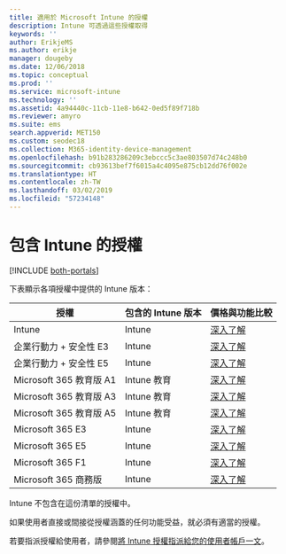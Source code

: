 ```yaml
---
title: 適用於 Microsoft Intune 的授權
description: Intune 可透過這些授權取得
keywords: ''
author: ErikjeMS
ms.author: erikje
manager: dougeby
ms.date: 12/06/2018
ms.topic: conceptual
ms.prod: ''
ms.service: microsoft-intune
ms.technology: ''
ms.assetid: 4a94440c-11cb-11e8-b642-0ed5f89f718b
ms.reviewer: amyro
ms.suite: ems
search.appverid: MET150
ms.custom: seodec18
ms.collection: M365-identity-device-management
ms.openlocfilehash: b91b283286209c3ebccc5c3ae803507d74c248b0
ms.sourcegitcommit: cb93613bef7f6015a4c4095e875cb12dd76f002e
ms.translationtype: HT
ms.contentlocale: zh-TW
ms.lasthandoff: 03/02/2019
ms.locfileid: "57234148"
---
```

# <a name="licenses-that-include-intune"></a>包含 Intune 的授權

[!INCLUDE [both-portals](./includes/note-for-both-portals.md)]

下表顯示各項授權中提供的 Intune 版本：

| 授權 | 包含的 Intune 版本 | 價格與功能比較 |
|-----------------------------------------------------------------------|-------------------------------------------------------------|---|
| Intune | Intune | [深入了解](https://www.microsoft.com/en-us/cloud-platform/microsoft-intune-pricing) |
| 企業行動力 + 安全性 E3 | Intune | [深入了解](https://www.microsoft.com/en-us/cloud-platform/microsoft-intune-pricing) |
| 企業行動力 + 安全性 E5 | Intune | [深入了解](https://www.microsoft.com/en-us/cloud-platform/microsoft-intune-pricing) |
| Microsoft 365 教育版 A1 | Intune 教育 | [深入了解](https://www.microsoft.com/en-us/education/buy-license/microsoft365/default.aspx#) |
| Microsoft 365 教育版 A3 | Intune 教育 | [深入了解](https://www.microsoft.com/en-us/education/buy-license/microsoft365/default.aspx#) |
| Microsoft 365 教育版 A5 | Intune 教育 | [深入了解](https://www.microsoft.com/en-us/education/buy-license/microsoft365/default.aspx#) |
| Microsoft 365 E3 | Intune | [深入了解](https://www.microsoft.com/en-US/microsoft-365/enterprise) |
| Microsoft 365 E5 | Intune | [深入了解](https://www.microsoft.com/en-US/microsoft-365/enterprise) |
| Microsoft 365 F1 | Intune | [深入了解](https://www.microsoft.com/en-us/microsoft-365/enterprise/firstline) |
| Microsoft 365 商務版 | Intune | [深入了解](https://www.microsoft.com/en-us/microsoft-365/business) |

Intune 不包含在這份清單的授權中。

如果使用者直接或間接從授權涵蓋的任何功能受益，就必須有適當的授權。

若要指派授權給使用者，請參閱[將 Intune 授權指派給您的使用者帳戶一文](licenses-assign.md)。

